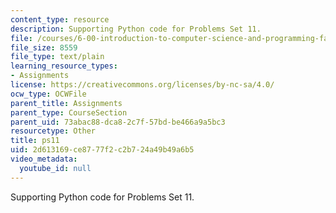 ```yaml
---
content_type: resource
description: Supporting Python code for Problems Set 11.
file: /courses/6-00-introduction-to-computer-science-and-programming-fall-2008/2d613169ce8777f2c2b724a49b49a6b5_ps11.py
file_size: 8559
file_type: text/plain
learning_resource_types:
- Assignments
license: https://creativecommons.org/licenses/by-nc-sa/4.0/
ocw_type: OCWFile
parent_title: Assignments
parent_type: CourseSection
parent_uid: 73abac88-dca8-2c7f-57bd-be466a9a5bc3
resourcetype: Other
title: ps11
uid: 2d613169-ce87-77f2-c2b7-24a49b49a6b5
video_metadata:
  youtube_id: null
---
```

Supporting Python code for Problems Set 11.
